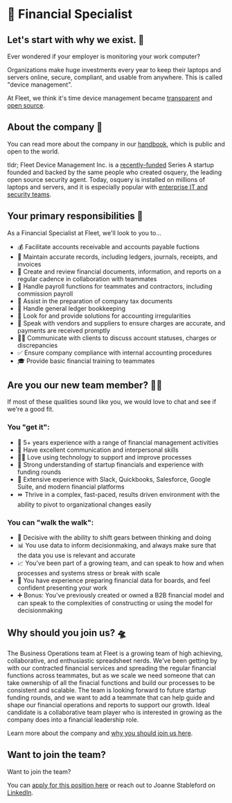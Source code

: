 #  🔦 Financial Specialist

## Let's start with why we exist. 📡

Ever wondered if your employer is monitoring your work computer?

Organizations make huge investments every year to keep their laptops and servers online, secure, compliant, and usable from anywhere. This is called "device management".

At Fleet, we think it's time device management became [transparent](https://fleetdm.com/transparency) and [open source](https://fleetdm.com/handbook/company#open-source).

## About the company 🌈

You can read more about the company in our [handbook](https://fleetdm.com/handbook/company), which is public and open to the world.

tldr; Fleet Device Management Inc. is a [recently-funded](https://techcrunch.com/2022/04/28/fleet-nabs-20m-to-enable-enterprises-to-manage-their-devices/) Series A startup founded and backed by the same people who created osquery, the leading open source security agent. Today, osquery is installed on millions of laptops and servers, and it is especially popular with [enterprise IT and security teams](https://www.linuxfoundation.org/press/press-release/the-linux-foundation-announces-intent-to-form-new-foundation-to-support-osquery-community).

## Your primary responsibilities 🔭

As a Financial Specialist at Fleet, we'll look to you to…

- 💰 Facilitate accounts receivable and accounts payable fuctions
- 🧾 Maintain accurate records, including ledgers, journals, receipts, and invoices
- 📝 Create and review financial documents, information, and reports on a regular cadence in collaboration with teammates
- 🤑 Handle payroll functions for teammates and contractors, including commission payroll
- 💸 Assist in the preparation of company tax documents
- 📓 Handle general ledger bookkeeping 
- 👀 Look for and provide solutions for accounting irregularities
- 📣 Speak with vendors and suppliers to ensure charges are accurate, and payments are received promptly
- 🧑‍💻 Communicate with clients to discuss account statuses, charges or discrepancies
- ✅ Ensure company compliance with internal accounting procedures
- 🎓 Provide basic financial training to teammates
  
## Are you our new team member? 🧑‍🚀

If most of these qualities sound like you, we would love to chat and see if we're a good fit.

### You "get it":

- 🦉 5+ years experience with a range of financial management activities
- 📣 Have excellent communication and interpersonal skills
- 🧑‍💻 Love using technology to support and improve processes
- 👀 Strong understanding of startup financials and experience with funding rounds
- 🧪 Extensive experience with Slack, Quickbooks, Salesforce, Google Suite, and modern financial platforms
- ⏩ Thrive in a complex, fast-paced, results driven environment with the ability to pivot to organizational changes easily

### You can "walk the walk":

- 🤝 Decisive with the ability to shift gears between thinking and doing
- 📊 You use data to inform decisionmaking, and always make sure that the data you use is relevant and accurate
- 📈 You've been part of a growing team, and can speak to how and when processes and systems stress or break with scale
- 🎤 You have experience preparing financial data for boards, and feel confident presenting your work
- ➕ Bonus: You've previously created or owned a B2B financial model and can speak to the complexities of constructing or using the model for decisionmaking

## Why should you join us? 🛸

The Business Operations team at Fleet is a growing team of high achieving, collaborative, and enthusiastic spreadsheet nerds.
We've been getting by with our contracted financial services and spreading the regular financial functions across teammates, but as we scale we need someone that can take ownership of all the finacial functions and build our processes to be consistent and scalable.
The team is looking forward to future startup funding rounds, and we want to add a teammate that can help guide and shape our financial operations and reports to support our growth.
Ideal candidate is a collaborative team player who is interested in growing as the company does into a financial leadership role.

Learn more about the company and [why you should join us here](https://fleetdm.com/handbook/company#is-it-any-good).

## Want to join the team?

Want to join the team?

You can [apply for this position here](https://3x3q33auqgj.typeform.com/to/ndA2wMXl) or reach out to Joanne Stableford on [LinkedIn](https://www.linkedin.com/in/joanne-stableford/).

<meta name="maintainedBy" value="jostableford">
